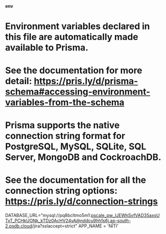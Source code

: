 #### env

# Environment variables declared in this file are automatically made available to Prisma.

# See the documentation for more detail: https://pris.ly/d/prisma-schema#accessing-environment-variables-from-the-schema

# Prisma supports the native connection string format for PostgreSQL, MySQL, SQLite, SQL Server, MongoDB and CockroachDB.

# See the documentation for all the connection string options: https://pris.ly/d/connection-strings

DATABASE_URL="mysql://pq8bcltmo5m1:pscale_pw_IJEWhSvfVAD35axsUTxT_PCHkUONk_kTDz0AcHV24vA@nddcu9hh1s6j.ap-south-2.psdb.cloud/jira?sslaccept=strict"
APP_NAME = 'NĪTI'
